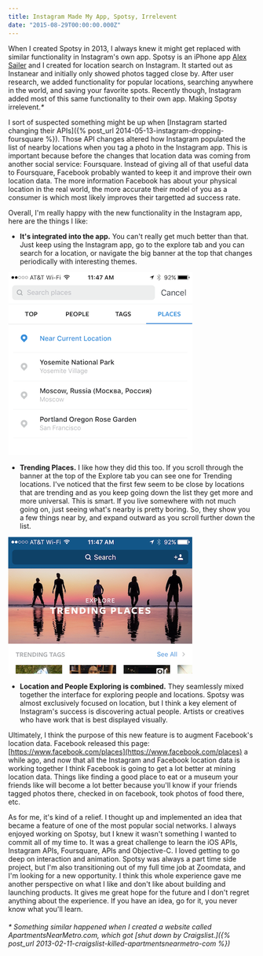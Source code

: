 ```yaml
---
title: Instagram Made My App, Spotsy, Irrelevent
date: "2015-08-29T00:00:00.000Z"
---
```


When I created Spotsy in 2013, I always knew it might get replaced with similar functionality in Instagram's own app. Spotsy is an iPhone app [Alex Sailer](https://twitter.com/alexsailer) and I created for location search on Instagram. It started out as Instanear and initially only showed photos tagged close by. After user research, we added functionality for popular locations, searching anywhere in the world, and saving your favorite spots. Recently though, Instagram added most of this same functionality to their own app. Making Spotsy irrelevent.*\**

I sort of suspected something might be up when [Instagram started changing their APIs]({% post_url 2014-05-13-instagram-dropping-foursquare %}). Those API changes altered how Instagram populated the list of nearby locations when you tag a photo in the Instagram app. This is important because before the changes that location data was coming from another social service: Foursquare. Instead of giving all of that useful data to Foursquare, Facebook probably wanted to keep it and improve their own location data. The more information Facebook has about your physical location in the real world, the more accurate their model of you as a consumer is which most likely improves their targetted ad success rate.

Overall, I'm really happy with the new functionality in the Instagram app, here are the things I like:

* **It's integrated into the app.** You can't really get much better than that. Just keep using the Instagram app, go to the explore tab and you can search for a location, or navigate the big banner at the top that changes periodically with interesting themes.

![Instagram Location Search](./instagram-location-search.png)

* **Trending Places.** I like how they did this too. If you scroll through the banner at the top of the Explore tab you can see one for Trending locations. I've noticed that the first few seem to be close by locations that are trending and as you keep going down the list they get more and more universal. This is smart. If you live somewhere with not much going on, just seeing what's nearby is pretty boring. So, they show you a few things near by, and expand outward as you scroll further down the list.

![Instagram Trending Places](./instagram-trending-places.png)

* **Location and People Exploring is combined.** They seamlessly mixed together the interface for exploring people and locations. Spotsy was almost exclusively focused on location, but I think a key element of Instagram's success is discovering actual people. Artists or creatives who have work that is best displayed visually.

Ultimately, I think the purpose of this new feature is to augment Facebook's location data. Facebook released this page: [https://www.facebook.com/places](https://www.facebook.com/places) a while ago, and now that all the Instagram and Facebook location data is working together I think Facebook is going to get a lot better at mining location data. Things like finding a good place to eat or a museum your friends like will become a lot better because you'll know if your friends tagged photos there, checked in on facebook, took photos of food there, etc.

As for me, it's kind of a relief. I thought up and implemented an idea that became a feature of one of the most popular social networks. I always enjoyed working on Spotsy, but I knew it wasn't something I wanted to commit all of my time to. It was a great challenge to learn the iOS APIs, Instagram APIs, Foursquare, APIs and Objective-C. I loved getting to go deep on interaction and animation. Spotsy was always a part time side project, but I'm also transitioning out of my full time job at Zoomdata, and I'm looking for a new opportunity. I think this whole experience gave me another perspective on what I like and don't like about building and launching products. It gives me great hope for the future and I don't regret anything about the experience. If you have an idea, go for it, you never know what you'll learn.

###### * Something similar happened when I created a website called ApartmentsNearMetro.com, which got [shut down by Craigslist.]({% post_url 2013-02-11-craigslist-killed-apartmentsnearmetro-com %})

